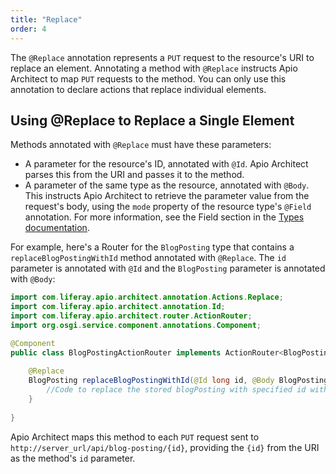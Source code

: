 ```yaml
---
title: "Replace"
order: 4
---
```


The `@Replace` annotation represents a `PUT` request to the resource's URI to replace an element. Annotating a method with `@Replace` instructs Apio Architect to map `PUT` requests to the method. You can only use this annotation to declare actions that replace individual elements. 

## Using @Replace to Replace a Single Element

Methods annotated with `@Replace` must have these parameters: 

-   A parameter for the resource's ID, annotated with `@Id`. Apio Architect parses this from the URI and passes it to the method.
-   A parameter of the same type as the resource, annotated with `@Body`. This instructs Apio Architect to retrieve the parameter value from the request's body, using the `mode` property of the resource type's `@Field` annotation. For more information, see the Field section in the [Types documentation](/docs/documentation/types.html). 

For example, here's a Router for the `BlogPosting` type that contains a `replaceBlogPostingWithId` method annotated with `@Replace`. The `id` parameter is annotated with `@Id` and the `BlogPosting` parameter is annotated with `@Body`:

```java
import com.liferay.apio.architect.annotation.Actions.Replace;
import com.liferay.apio.architect.annotation.Id;
import com.liferay.apio.architect.router.ActionRouter;
import org.osgi.service.component.annotations.Component;

@Component
public class BlogPostingActionRouter implements ActionRouter<BlogPosting> {
    
    @Replace
    BlogPosting replaceBlogPostingWithId(@Id long id, @Body BlogPosting blogPosting) {
        //Code to replace the stored blogPosting with specified id with the new value
    }
    
}
```

Apio Architect maps this method to each `PUT` request sent to `http://server_url/api/blog-posting/{id}`, providing the `{id}` from the URI as the method's `id` parameter. 
